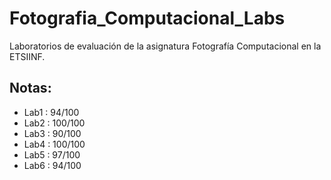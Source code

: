 # Fotografia_Computacional_Labs

Laboratorios de evaluación de la asignatura Fotografía Computacional en la ETSIINF.

## Notas:
- Lab1 : 94/100
- Lab2 : 100/100
- Lab3 : 90/100
- Lab4 : 100/100
- Lab5 : 97/100
- Lab6 : 94/100
